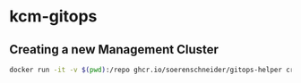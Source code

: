 # kcm-gitops


## Creating a new Management Cluster

```bash
docker run -it -v $(pwd):/repo ghcr.io/soerenschneider/gitops-helper createCluster
```
